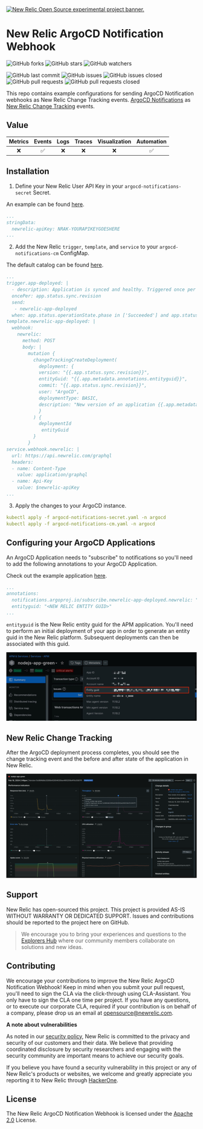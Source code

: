 <a href="https://opensource.newrelic.com/oss-category/#new-relic-experimental"><picture><source media="(prefers-color-scheme: dark)" srcset="https://github.com/newrelic/opensource-website/raw/main/src/images/categories/dark/Experimental.png"><source media="(prefers-color-scheme: light)" srcset="https://github.com/newrelic/opensource-website/raw/main/src/images/categories/Experimental.png"><img alt="New Relic Open Source experimental project banner." src="https://github.com/newrelic/opensource-website/raw/main/src/images/categories/Experimental.png"></picture></a>

# New Relic ArgoCD Notification Webhook
![GitHub forks](https://img.shields.io/github/forks/newrelic-experimental/newrelic-argocd-notification-webhook?style=social)
![GitHub stars](https://img.shields.io/github/stars/newrelic-experimental/newrelic-argocd-notification-webhook?style=social)
![GitHub watchers](https://img.shields.io/github/watchers/newrelic-experimental/newrelic-argocd-notification-webhook?style=social)

![GitHub last commit](https://img.shields.io/github/last-commit/newrelic-experimental/newrelic-argocd-notification-webhook)
![GitHub issues](https://img.shields.io/github/issues/newrelic-experimental/newrelic-argocd-notification-webhook)
![GitHub issues closed](https://img.shields.io/github/issues-closed/newrelic-experimental/newrelic-argocd-notification-webhook)
![GitHub pull requests](https://img.shields.io/github/issues-pr/newrelic-experimental/newrelic-argocd-notification-webhook)
![GitHub pull requests closed](https://img.shields.io/github/issues-pr-closed/newrelic-experimental/newrelic-argocd-notification-webhook)


This repo contains example configurations for sending ArgoCD Notification webhooks as New Relic Change Tracking events. [ArgoCD Notifications](https://argocd-notifications.readthedocs.io/en/stable/) as [New Relic Change Tracking](https://docs.newrelic.com/docs/change-tracking/change-tracking-graphql/) events.

## Value

|Metrics | Events | Logs | Traces | Visualization | Automation |
|:-:|:-:|:-:|:-:|:-:|:-:|
|:x:|:white_check_mark:|:x:|:x:|:x:|:white_check_mark:|

## Installation

1. Define your New Relic User API Key in your `argocd-notifications-secret` Secret.  

An example can be found [here](./argocd-notifications-secret.yaml).

```yaml
...
stringData:
  newrelic-apiKey: NRAK-YOURAPIKEYGOESHERE
...
```

2. Add the New Relic `trigger`, `template`, and `service` to your `argocd-notifications-cm` ConfigMap.  

The default catalog can be found [here](https://raw.githubusercontent.com/argoproj/argo-cd/master/notifications_catalog/install.yaml).

```yaml
...
trigger.app-deployed: |
  - description: Application is synced and healthy. Triggered once per commit.
  oncePer: app.status.sync.revision
  send:
   - newrelic-app-deployed
  when: app.status.operationState.phase in ['Succeeded'] and app.status.health.status == 'Healthy'
template.newrelic-app-deployed: |
  webhook:
    newrelic:
      method: POST
      body: |
        mutation {
          changeTrackingCreateDeployment(
            deployment: { 
            version: "{{.app.status.sync.revision}}",
            entityGuid: "{{.app.metadata.annotations.entityguid}}",
            commit: "{{.app.status.sync.revision}}",
            user: "ArgoCD",
            deploymentType: BASIC,
            description: "New version of an application {{.app.metadata.name}} has been deployed."
            }
          ) {
            deploymentId
             entityGuid
          }
        }
service.webhook.newrelic: |
  url: https://api.newrelic.com/graphql
  headers:
  - name: Content-Type
    value: application/graphql
  - name: Api-Key
    value: $newrelic-apiKey
...
```

3. Apply the changes to your ArgoCD instance.

```yaml
kubectl apply -f argocd-notifications-secret.yaml -n argocd
kubectl apply -f argocd-notifications-cm.yaml -n argocd
```

## Configuring your ArgoCD Applications

An ArgoCD Application needs to "subscribe" to notifications so you'll need to add the following annotations to your ArgoCD Application.

Check out the example application [here](./argocd-application/notification-demo.yaml).

```yaml
...
annotations:
  notifications.argoproj.io/subscribe.newrelic-app-deployed.newrelic: ""
  entityguid: "<NEW RELIC ENTITY GUID>"  
...
```

`entityguid` is the New Relic entity guid for the APM application.  You'll need to perform an initial deployment of your app in order to generate an entity guid in the New Relic platform.  Subsequent deployments can then be associated with this guid.

![New Relic Entity Guid](<./images/entityguid.jpg>)

## New Relic Change Tracking

After the ArgoCD deployment process completes, you should see the change tracking event and the before and after state of the application in New Relic.

![New Relic Change Tracking](./images/changetracking.png)


## Support

New Relic has open-sourced this project. This project is provided AS-IS WITHOUT WARRANTY OR DEDICATED SUPPORT. Issues and contributions should be reported to the project here on GitHub.

>We encourage you to bring your experiences and questions to the [Explorers Hub](https://discuss.newrelic.com) where our community members collaborate on solutions and new ideas.


## Contributing

We encourage your contributions to improve the New Relic ArgoCD Notification Webhook! Keep in mind when you submit your pull request, you'll need to sign the CLA via the click-through using CLA-Assistant. You only have to sign the CLA one time per project. If you have any questions, or to execute our corporate CLA, required if your contribution is on behalf of a company, please drop us an email at opensource@newrelic.com.

**A note about vulnerabilities**

As noted in our [security policy](../../security/policy), New Relic is committed to the privacy and security of our customers and their data. We believe that providing coordinated disclosure by security researchers and engaging with the security community are important means to achieve our security goals.

If you believe you have found a security vulnerability in this project or any of New Relic's products or websites, we welcome and greatly appreciate you reporting it to New Relic through [HackerOne](https://hackerone.com/newrelic).

## License

The New Relic ArgoCD Notification Webhook is licensed under the [Apache 2.0](http://apache.org/licenses/LICENSE-2.0.txt) License.

